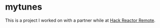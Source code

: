 # mytunes

This is a project I worked on with a partner while at [Hack Reactor Remote](http://www.hackreactor.com/remote/).
